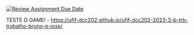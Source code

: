 [![Review Assignment Due Date](https://classroom.github.com/assets/deadline-readme-button-24ddc0f5d75046c5622901739e7c5dd533143b0c8e959d652212380cedb1ea36.svg)](https://classroom.github.com/a/DYWUa3PC)




 TESTE O GAME! - https://ufjf-dcc202.github.io/ufjf-dcc202-2023-3-b-trb-trabalho-bruno-e-jose/
